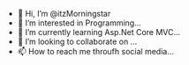 - 👋 Hi, I’m @itzMorningstar
- 👀 I’m interested in Programming...
- 🌱 I’m currently learning Asp.Net Core MVC...
- 💞️ I’m looking to collaborate on ...
- 📫 How to reach me throufh social media...

<!---
itzMorningstar/itzMorningstar is a ✨ special ✨ repository because its `README.md` (this file) appears on your GitHub profile.
You can click the Preview link to take a look at your changes.
--->
